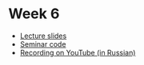 # Week 6

- [Lecture slides](https://github.com/sizovk/blockchain-hse/tree/main/week-6/slides.pdf)
- [Seminar code](https://github.com/sizovk/blockchain-hse/tree/main/week-6/MySwap.sol)
- [Recording on YouTube (in Russian)](https://www.youtube.com/watch?v=KXzyZoi76yw)